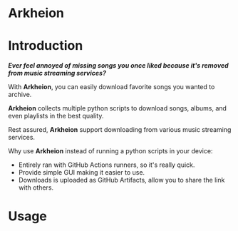 # Arkheion

# Introduction
_**Ever feel annoyed of missing songs you once liked because it's removed from music streaming services?**_

With **Arkheion**, you can easily download favorite songs you wanted to archive.

**Arkheion** collects multiple python scripts to download songs, albums, and even playlists in the best quality.

Rest assured, **Arkheion** support downloading from various music streaming services.

Why use **Arkheion** instead of running a python scripts in your device:
- Entirely ran with GitHub Actions runners, so it's really quick.
- Provide simple GUI making it easier to use.
- Downloads is uploaded as GitHub Artifacts, allow you to share the link with others.

# Usage
